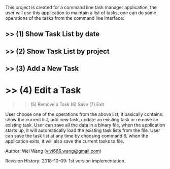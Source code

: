 This project is created for a command line task manager application, 
the user will use this application to maintain a list of tasks, one 
can do some operations of the tasks from the command line interface:
## >> (1) Show Task List by date
## >> (2) Show Task List by project
## >> (3) Add a New Task
# >> (4) Edit a Task
>> (5) Remove a Task
>> (6) Save
>> (7) Exit

User choose one of the operations from the above list, it basically 
contains: show the current list, add new task, update an existing 
task or remove an existing task. User can save all the data in a 
binary file, when the application starts up, it will automatically
load the existing task lists from the file. User can save the task 
list at any time by choosing command 6, when the application exits, 
it will also save the current tasks to file.


Author: Wei Wang (vivi666.wang@gmail.com)

Revision History: 
2018-10-09:	1st version implementation.
